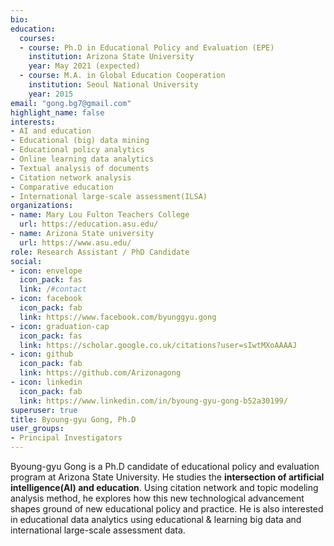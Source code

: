 ```yaml
---
bio:
education:
  courses:
  - course: Ph.D in Educational Policy and Evaluation (EPE)
    institution: Arizona State University
    year: May 2021 (expected)
  - course: M.A. in Global Education Cooperation
    institution: Seoul National University
    year: 2015
email: "gong.bg7@gmail.com"
highlight_name: false
interests: 
- AI and education
- Educational (big) data mining
- Educational policy analytics
- Online learning data analytics 
- Textual analysis of documents
- Citation network analysis
- Comparative education
- International large-scale assessment(ILSA)
organizations:
- name: Mary Lou Fulton Teachers College
  url: https://education.asu.edu/
- name: Arizona State university
  url: https://www.asu.edu/
role: Research Assistant / PhD Candidate
social:
- icon: envelope
  icon_pack: fas
  link: /#contact
- icon: facebook
  icon_pack: fab
  link: https://www.facebook.com/byunggyu.gong
- icon: graduation-cap
  icon_pack: fas
  link: https://scholar.google.co.uk/citations?user=sIwtMXoAAAAJ
- icon: github
  icon_pack: fab
  link: https://github.com/Arizonagong
- icon: linkedin
  icon_pack: fab
  link: https://www.linkedin.com/in/byoung-gyu-gong-b52a30199/
superuser: true
title: Byoung-gyu Gong, Ph.D
user_groups: 
- Principal Investigators
---
```

Byoung-gyu Gong is a Ph.D candidate of educational policy and evaluation program at Arizona State University. He studies the **intersection of artificial intelligence(AI) and education**. Using citation network and topic modeling analysis method, he explores how this new technological advancement shapes ground of new educational policy and practice. He is also interested in educational data analytics using educational & learning big data and international large-scale assessment data. 

 